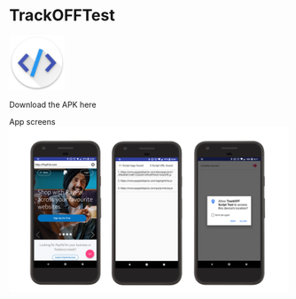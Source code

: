 # TrackOFFTest

<a href="https://drive.google.com/file/d/1U2nxjpHUuU3qJfMRQk4Ih7ciwh6cy3p2/view"><img src="logo.png" width="100"></a>

Download the APK here







App screens
<img src="TracOFF screens - Copy.png">
